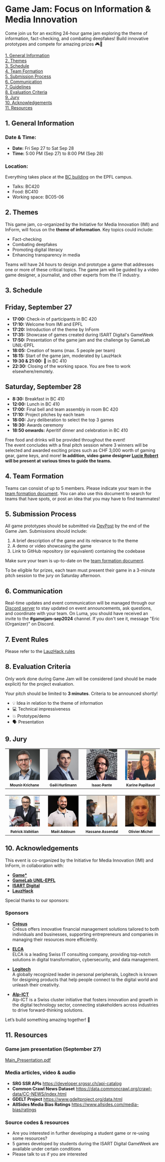 # Game Jam: Focus on Information & Media Innovation

Come join us for an exciting 24-hour game jam exploring the theme of information, fact-checking, and combating deepfakes! Build innovative prototypes and compete for amazing prizes 🎮🎉

[1. General Information](#1-general-information)  
[2. Themes](#2-themes)  
[3. Schedule](#3-schedule)  
[4. Team Formation](#4-team-formation)  
[5. Submission Process](#5-submission-process)  
[6. Communication](#6-communication)  
[7. Guidelines](#7-event-rules)  
[8. Evaluation Criteria](#8-evaluation-criteria)  
[9. Jury](#9-jury)  
[10. Acknowledgements](#10-acknowledgements)  
[11. Resources](#11-resources)

## 1. General Information

### **Date & Time:**
- **Date:** Fri Sep 27 to Sat Sep 28 
- **Time:** 5:00 PM (Sep 27) to 8:00 PM (Sep 28)

### **Location:**

Everything takes place at the [BC building](https://maps.app.goo.gl/C93kWvRLzBjjFzWf9) on the EPFL campus.
- Talks: BC420
- Food: BC410
- Working space: BC05-06

## 2. Themes

This game jam, co-organized by the Initiative for Media Innovation (IMI) and InForm, will focus on the **theme of information**. Key topics could include:  
- Fact-checking  
- Combating deepfakes  
- Promoting digital literacy  
- Enhancing transparency in media  

Teams will have 24 hours to design and prototype a game that addresses one or more of these critical topics. The game jam will be guided by a video game designer, a journalist, and other experts from the IT industry.


## 3. Schedule

## Friday, September 27

- **17:00:** Check-in of participants in BC 420
- **17:10:** Welcome from IMI and EPFL  
- **17:20:** Introduction of the theme by InForm  
- **17:35:** Showcase of games created during ISART Digital's GameWeek  
- **17:50:** Presentation of the game jam and the challenge by GameLab UNIL-EPFL  
- **18:05:** Creation of teams (max. 5 people per team)  
- **18:15:** Start of the game jam, moderated by LauzHack
- **19:30 & 21:00:** 🍕 in BC 410
- **22:30:** Closing of the working space. You are free to work elsewhere/remotely.

## Saturday, September 28

- **8:30:** Breakfast in BC 410
- **12:00:** Lunch in BC 410
- **17:00:** Final bell and team assembly in room BC 420
- **17:10:** Project pitches by each team
- **18:00:** Jury deliberation to select the top 3 games
- **18:30:** Awards ceremony
- **18:50 onwards:** Aperitif dinner and celebration in BC 410


Free food and drinks will be provided throughout the event!  
The event concludes with a final pitch session where 3 winners will be selected and awarded exciting prizes such as CHF 3,000 worth of gaming gear, game keys, and more!
**In addition, video game designer [Lucie Robert](https://www.linkedin.com/in/lrobertfreelance/) will be present at various times to guide the teams.**

## 4. Team Formation

Teams can consist of up to 5 members. Please indicate your team in the [team formation document](https://docs.google.com/spreadsheets/d/1M_2P2imvVXc_p9r-7N2kCKn2dNCar32lAjfiD9ROvnA/edit?usp=sharing). You can also use this document to search for teams that have spots, or post an idea that you may have to find teammates!

## 5. Submission Process

All game prototypes should be submitted via [DevPost](https://2024-game-jam.devpost.com/) by the end of the Game Jam. Submissions should include:

1. A brief description of the game and its relevance to the theme
2. A demo or video showcasing the game
3. Link to GitHub repository (or equivalent) containing the codebase

Make sure your team is up-to-date on the [team formation document](https://docs.google.com/spreadsheets/d/1M_2P2imvVXc_p9r-7N2kCKn2dNCar32lAjfiD9ROvnA/edit?usp=sharing).

To be eligible for prizes, each team must present their game in a 3-minute pitch session to the jury on Saturday afternoon.

## 6. Communication 

Real-time updates and event communication will be managed through our [Discord server](https://discord.gg/kBfkHqVZft) to stay updated on event announcements, ask questions, and coordinate with your team. On Luma, you should have received an invite to the **#gamejam-sep2024** channel. If you don't see it, message "Eric (Organizer)" on Discord.

## 7. Event Rules

Please refer to the [LauzHack rules](https://lauzhack.com/pdf/rules.pdf)

## 8. Evaluation Criteria

Only work done during Game Jam will be considered (and should be made explicit) for the project evaluation.

Your pitch should be limited to **3 minutes**. Criteria to be announced shortly!

- 💡 Idea in relation to the theme of information
- 💻 Technical impressiveness
- 💥 Prototype/demo
- 🗣️ Presentation

## 9. Jury
<div style="width: 100%; text-align: center;">
  <table style="margin-left: auto; margin-right: auto;">
    <tbody>
      <tr>
        <td align="center" valign="top" width="16%">
          <a href="https://www.linkedin.com/in/mkrichane/">
            <img src="photo/Mounir.jpeg" width="100px" height="100px" alt="Mounir Krichane"/>
            <br /><sub><b>Mounir Krichane</b></sub>
          </a>
        </td>
        <td align="center" valign="top" width="16%">
          <a href="https://www.linkedin.com/in/gaelhurlimann/">
            <img src="photo/Gael.jpg" width="100px" height="100px" alt="Gaël Hurlimann"/>
            <br /><sub><b>Gaël Hurlimann</b></sub>
          </a>
        </td>
        <td align="center" valign="top" width="16%">
          <a href="https://www.linkedin.com/in/isaacpante/">
            <img src="photo/Isaac.jpeg" width="100px" height="100px" alt="Isaac Pante"/>
            <br /><sub><b>Isaac Pante</b></sub>
          </a>
        </td>
        <td align="center" valign="top" width="16%">
          <a href="https://www.linkedin.com/in/karinepapillaud/">
            <img src="photo/Karine.jpeg" width="100px" height="100px" alt="Karine Papillaud"/>
            <br /><sub><b>Karine Papillaud</b></sub>
          </a>
        </td>
      </tr>
    </tbody>
  </table>
</div>

<div style="width: 100%; text-align: center; margin-top: 20px;">
  <table style="margin-left: auto; margin-right: auto;">
    <tbody>
      <tr>
        <td align="center" valign="top" width="16%">
          <a href="https://www.linkedin.com/in/patrick-vallélian-a0769a13/">
            <img src="photo/Patrick.jpeg" width="100px" height="100px" alt="Patrick Vallélian"/>
            <br /><sub><b>Patrick Vallélian</b></sub>
          </a>
        </td>
        <td align="center" valign="top" width="16%">
          <a href="https://www.linkedin.com/in/maël-addoum/">
            <img src="photo/Mael.jpeg" width="100px" height="100px" alt="Maël Addoum"/>
            <br /><sub><b>Maël Addoum</b></sub>
          </a>
        </td>
        <td align="center" valign="top" width="16%">
          <a href="https://www.linkedin.com/in/hassane-assendal/">
            <img src="photo/Hassane.jpeg" width="100px" height="100px" alt="Hassane Assendal"/>
            <br /><sub><b>Hassane Assendal</b></sub>
          </a>
        </td>
        <td align="center" valign="top" width="16%">
          <a href="https://cresus.ch/fr/a-propos">
            <img src="photo/cresus.jpeg" width="100px" height="100px" alt="Olivier Michel"/>
            <br /><sub><b>Olivier Michel</b></sub>
          </a>
        </td>
      </tr>
    </tbody>
  </table>
</div>


## 10. Acknowledgements

This event is co-organized by the Initiative for Media Innovation (IMI) and InForm, in collaboration with:
- **[Game*](https://clic.epfl.ch/fr-FR/commissions/game-star)**
- **[GameLab UNIL-EPFL](https://gamelab-lausanne.ch)**  
- **[ISART Digital](https://www.isart.com)**  
- **[LauzHack](https://www.lauzhack.com/)**  

Special thanks to our sponsors:

### Sponsors

- **[Crésus](https://www.cresus.ch)**  
  Crésus offers innovative financial management solutions tailored to both individuals and businesses, supporting entrepreneurs and companies in managing their resources more efficiently.

- **[ELCA](https://www.elca.ch)**  
  ELCA is a leading Swiss IT consulting company, providing top-notch solutions in digital transformation, cybersecurity, and data management.

- **[Logitech](https://www.logitech.com)**  
  A globally recognized leader in personal peripherals, Logitech is known for designing products that help people connect to the digital world and unleash their creativity.

- **[Alp-ICT](https://alpict.ch/en/)**  
  Alp-ICT is a Swiss cluster initiative that fosters innovation and growth in the digital technology sector, connecting stakeholders across industries to drive forward-thinking solutions.

Let’s build something amazing together! 👾

## 11. Resources

### Game jam presentation (September 27)

<a href="resource/Main_Presentation.pdf">Main_Presentation.pdf</a>

### Media articles, video & audio

- **SRG SSR APIs** https://developer.srgssr.ch/api-catalog
- **Common Crawl News Dataset** https://data.commoncrawl.org/crawl-data/CC-NEWS/index.html
- **GDELT Project** https://www.gdeltproject.org/data.html
- **AllSides Media Bias Ratings** https://www.allsides.com/media-bias/ratings

### Source codes & resources

- Are you interested in further developing a student game or re-using some resources?
- 5 games developed by students during the ISART Digital GameWeek are available under certain conditions
- Please talk to us if you are interested

